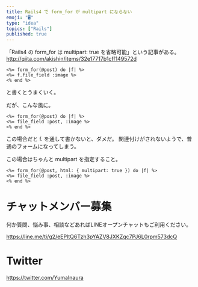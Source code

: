 ```yaml
---
title: Rails4 で form_for が multipart にならない
emoji: "🖥"
type: "idea"
topics: ["Rails"]
published: true
---
```


「Rails4 の form_for は multipart: true を省略可能」という記事がある。
http://qiita.com/akishin/items/32e17717b1cff149572d

```erb
<%= form_for(@post) do |f| %>
<%= f.file_field :image %>
<% end %>
```

と書くとうまくいく。

だが、こんな風に。

```erb
<%= form_for(@post) do |f| %>
<%= file_field :post, :image %>
<% end %>
```

この場合だと f. を通して書かないと、ダメだ。
関連付けがされないようで、普通のフォームになってしまう。

この場合はちゃんと multipart を指定すること。

```erb
<%= form_for(@post, html: { multipart: true }) do |f| %>
<%= file_field :post, :image %>
<% end %>
```








<!-- Update From Qiita API -->

# チャットメンバー募集


何か質問、悩み事、相談などあればLINEオープンチャットもご利用ください。

https://line.me/ti/g2/eEPltQ6Tzh3pYAZV8JXKZqc7PJ6L0rpm573dcQ





# Twitter


https://twitter.com/YumaInaura


<!-- Update From Qiita API -->



